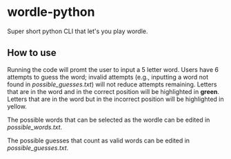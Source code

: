 # wordle-python
Super short python CLI that let's you play wordle.

## How to use
Running the code will promt the user to input a 5 letter word. Users have 6 attempts to guess the word; invalid attempts (e.g., inputting a word not found in _possible_guesses.txt_) will not reduce attempts remaining. Letters that are in the word and in the correct position will be highlighted in **green**. Letters that are in the word but in the incorrect position will be highlighted in yellow.

The possible words that can be selected as the wordle can be edited in _possible_words.txt_.

The possible guesses that count as valid words can be edited in _possible_guesses.txt_.
